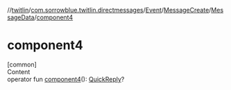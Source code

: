 //[twitlin](../../../../index.md)/[com.sorrowblue.twitlin.directmessages](../../../index.md)/[Event](../../index.md)/[MessageCreate](../index.md)/[MessageData](index.md)/[component4](component4.md)



# component4  
[common]  
Content  
operator fun [component4](component4.md)(): [QuickReply](../../../-quick-reply/index.md)?  




